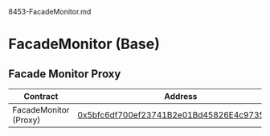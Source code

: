 8453-FacadeMonitor.md
# FacadeMonitor (Base)

## Facade Monitor Proxy

| Contract              | Address                                                                                                               |
| --------------------- | --------------------------------------------------------------------------------------------------------------------- |
| FacadeMonitor (Proxy) | [0x5bfc6df700ef23741B2e01Bd45826E4c9735ae60](https://basescan.org/address/0x5bfc6df700ef23741B2e01Bd45826E4c9735ae60) |
